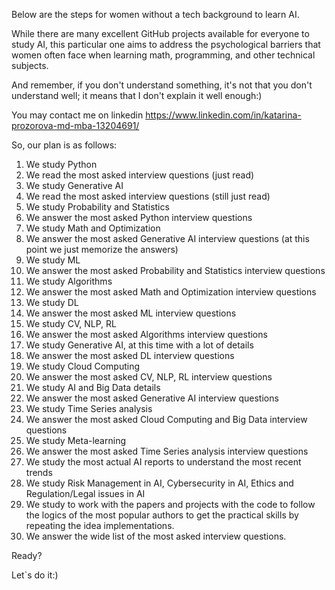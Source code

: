 Below are the steps for women without a tech background to learn AI. 

While there are many excellent GitHub projects available for everyone to study AI, this particular one aims to address the psychological barriers that women often face when learning math, programming, and other technical subjects.


And remember, if you don't understand something, it's not that you don't understand well; it means that I don't explain it well enough:)

You may contact me on linkedin https://www.linkedin.com/in/katarina-prozorova-md-mba-13204691/



So, our plan is as follows:

1. We study Python
2. We read the most asked interview questions (just read)
3. We study Generative AI
4. We read the most asked interview questions (still just read)
5. We study Probability and Statistics
6. We answer the most asked Python interview questions
7. We study Math and Optimization
8. We answer the most asked Generative AI interview questions (at this point we just memorize the answers)
9. We study ML
10. We answer the most asked Probability and Statistics interview questions
11. We study Algorithms
12. We answer the most asked Math and Optimization interview questions
13. We study DL
14. We answer the most asked ML interview questions
15. We study CV, NLP, RL
16. We answer the most asked Algorithms interview questions
17. We study Generative AI, at this time with a lot of details
18. We answer the most asked  DL interview questions
19. We study Cloud Computing
20. We answer the most asked CV, NLP, RL interview questions
21. We study AI and Big Data details
22. We answer the most asked Generative AI interview questions
23. We study Time Series analysis
24. We answer the most asked Cloud Computing and Big Data interview questions
25. We study Meta-learning
26. We answer the most asked Time Series analysis interview questions
27. We study the most actual AI reports to understand the most recent trends
28. We study Risk Management in AI, Cybersecurity in AI, Ethics and Regulation/Legal issues in AI
29. We study to work with the papers and projects with the code to follow the logics of the most popular authors to get the practical skills by repeating the idea implementations.
30. We answer the wide list of the most asked interview questions.


Ready?

Let`s do it:)

